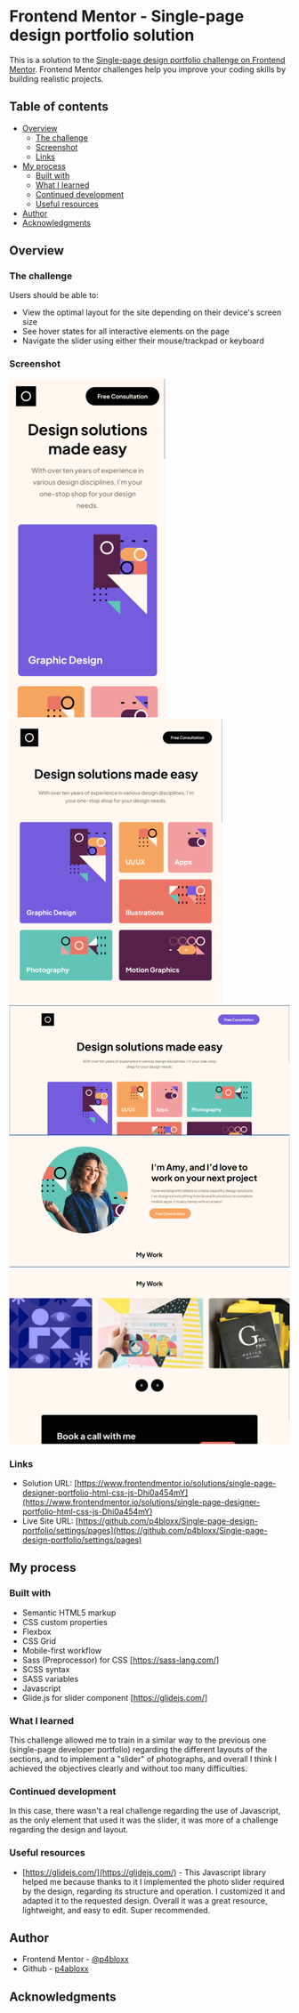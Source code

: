 # Frontend Mentor - Single-page design portfolio solution

This is a solution to the [Single-page design portfolio challenge on Frontend Mentor](https://www.frontendmentor.io/challenges/singlepage-design-portfolio-2MMhyhfKVo). Frontend Mentor challenges help you improve your coding skills by building realistic projects.

## Table of contents

- [Overview](#overview)
  - [The challenge](#the-challenge)
  - [Screenshot](#screenshot)
  - [Links](#links)
- [My process](#my-process)
  - [Built with](#built-with)
  - [What I learned](#what-i-learned)
  - [Continued development](#continued-development)
  - [Useful resources](#useful-resources)
- [Author](#author)
- [Acknowledgments](#acknowledgments)

## Overview

### The challenge

Users should be able to:

- View the optimal layout for the site depending on their device's screen size
- See hover states for all interactive elements on the page
- Navigate the slider using either their mouse/trackpad or keyboard

### Screenshot

![](./SCREENSHOTS/Mobile%20size.png)
![](./SCREENSHOTS/Tablet%20size.png)
![](./SCREENSHOTS/desktop%20size%20and%20hover%201nd%20button.png)
![](./SCREENSHOTS/desktop%20size%20-%202nd%20button%20hover.png)
![](./SCREENSHOTS/Desktop%20size%20-%20slider.png)

### Links

- Solution URL: [https://www.frontendmentor.io/solutions/single-page-designer-portfolio-html-css-js-Dhi0a454mY](https://www.frontendmentor.io/solutions/single-page-designer-portfolio-html-css-js-Dhi0a454mY)
- Live Site URL: [https://github.com/p4bloxx/Single-page-design-portfolio/settings/pages](https://github.com/p4bloxx/Single-page-design-portfolio/settings/pages)

## My process

### Built with

- Semantic HTML5 markup
- CSS custom properties
- Flexbox
- CSS Grid
- Mobile-first workflow
- Sass (Preprocessor) for CSS [https://sass-lang.com/]
- SCSS syntax
- SASS variables
- Javascript
- Glide.js for slider component [https://glidejs.com/]

### What I learned

This challenge allowed me to train in a similar way to the previous one (single-page developer portfolio) regarding the different layouts of the sections, and to implement a "slider" of photographs, and overall I think I achieved the objectives clearly and without too many difficulties.

### Continued development

In this case, there wasn't a real challenge regarding the use of Javascript, as the only element that used it was the slider, it was more of a challenge regarding the design and layout.

### Useful resources

- [https://glidejs.com/](https://glidejs.com/) - This Javascript library helped me because thanks to it I implemented the photo slider required by the design, regarding its structure and operation. I customized it and adapted it to the requested design. Overall it was a great resource, lightweight, and easy to edit. Super recommended.

## Author

- Frontend Mentor - [@p4bloxx](https://www.frontendmentor.io/profile/p4bloxx)
- Github - [p4abloxx](https://github.com/p4bloxx)

## Acknowledgments
